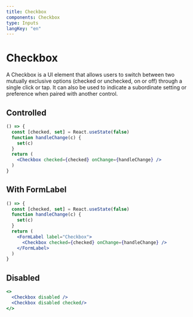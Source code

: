 ```yaml
---
title: Checkbox
components: Checkbox
type: Inputs
langKey: "en"
---
```


# Checkbox

<p class="description">A Checkbox is a UI element that allows users to switch between two mutually exclusive options (checked or unchecked, on or off) through a single click or tap. It can also be used to indicate a subordinate setting or preference when paired with another control.</p>

## Controlled

```jsx
() => {
  const [checked, set] = React.useState(false)
  function handleChange(c) {
    set(c)
  }
  return (
    <Checkbox checked={checked} onChange={handleChange} />
  )
}
```

## With FormLabel

```jsx
() => {
  const [checked, set] = React.useState(false)
  function handleChange(c) {
    set(c)
  }
  return (
    <FormLabel label="Checkbox">
      <Checkbox checked={checked} onChange={handleChange} />
    </FormLabel>
  )
}
```

## Disabled

```jsx
<>
  <Checkbox disabled />
  <Checkbox disabled checked/>
</>
```

